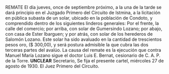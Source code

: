 REMATE
El día jueves, once de septiembre próximo, a la una de la tarde se dará principio en el Juzgado Primero del Circuito de Istmina, a la licitación en pública subasta de un solar, ubicado en la población de Condoto, y comprendido dentro de los siguientes linderos generales:
Por el frente, la calle del comercio; por arriba, con solar de Gumersindo Lozano; por abajo, con casa de Ester Ibarguen; y por atrás, con solar de los herederos de Salomón Lozano.
Este solar ha sido avaluado en la cantidad de trescientos pesos oro, ($ 300,00), y será postura admisible la que cubra las dos terceras partes del avalúo.
La causa del remate es la ejecución que contra Manuel María Lozano sigue el doctor Luis E. Bernat, cesionario de C. A. P. de la Torre.
**UNCLEAR**
Secretario,
Se fija el presente cartel, miércoles 27 de agosto de 1930.
El Juez Primero del Circuito.
